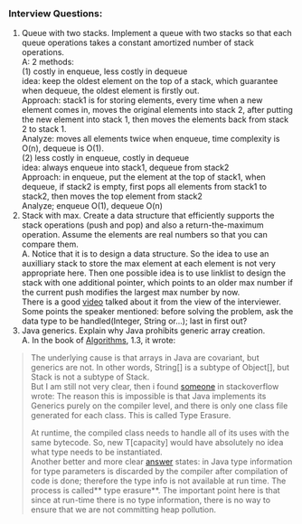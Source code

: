 ### Interview Questions:
1. Queue with two stacks. Implement a queue with two stacks so that each queue operations takes a constant amortized number of stack operations.  
A: 2 methods:  
(1) costly in enqueue, less costly in dequeue  
	idea: keep the oldest element on the top of a stack, which guarantee when dequeue, the oldest element is firstly out.   
	Approach: stack1 is for storing elements, every time when a new element comes in, moves the original elements into stack 2, after putting the new element into stack 1, then moves the elements back from stack 2 to stack 1.    
	Analyze: moves all elements twice when enqueue, time complexity is O(n), dequeue is O(1).  
(2) less costly in enqueue, costly in dequeue   
	idea: always enqueue into stack1, dequeue from stack2   
	Approach: in enqueue, put the element at the top of stack1, when dequeue, if stack2 is empty, first pops all elements from stack1 to stack2, then moves the top element from stack2  
	Analyze; enqueue O(1), dequeue O(n)   
2. Stack with max. Create a data structure that efficiently supports the stack operations (push and pop) and also a return-the-maximum operation. Assume the elements are real numbers so that you can compare them.  
A. Notice that it is to design a data structure. So the idea to use an auxilliary stack to store the max element at each element is not very appropriate here. Then one possible idea is to use linklist to design the stack with one additional pointer, which points to an older max number if the current push modifies the largest max number by now.  
There is a good [video](https://www.byte-by-byte.com/maxstack/ "video") talked about it from the view of the interviewer. Some points the speaker mentioned: before solving the problem, ask the data type to be handled(Integer, String or...); last in first out?  
3. Java generics. Explain why Java prohibits generic array creation.  
A. In the book of [Algorithms](https://algs4.cs.princeton.edu/13stacks/ "Algorithms"), 1.3, it wrote: 
> The underlying cause is that arrays in Java are covariant, but generics are not. In other words, String[] is a subtype of Object[], but Stack<String> is not a subtype of Stack<Object>.   
But I am still not very clear, then i found [someone](https://stackoverflow.com/questions/2927391/whats-the-reason-i-cant-create-generic-array-types-in-java "someone") in stackoverflow wrote:
> The reason this is impossible is that Java implements its Generics purely on the compiler level, and there is only one class file generated for each class. This is called Type Erasure.  

At runtime, the compiled class needs to handle all of its uses with the same bytecode. So, new T[capacity] would have absolutely no idea what type needs to be instantiated.  
Another better and more clear [answer](https://stackoverflow.com/a/33072474 "answer") states: in Java type information for type parameters is discarded by the compiler after compilation of code is done; therefore the type info is not available at run time. The process is called** type erasure**. The important point here is that since at run-time there is no type information, there is no way to ensure that we are not committing heap pollution.  
